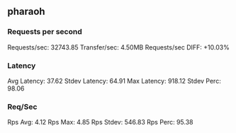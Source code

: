 ## pharaoh
### Requests per second
Requests/sec: 32743.85
Transfer/sec: 4.50MB
Requests/sec DIFF: +10.03%
### Latency
Avg Latency: 37.62
Stdev Latency: 64.91
Max Latency: 918.12
Stdev Perc: 98.06
### Req/Sec
Rps Avg: 4.12
Rps Max: 4.85
Rps Stdev: 546.83
Rps Perc: 95.38